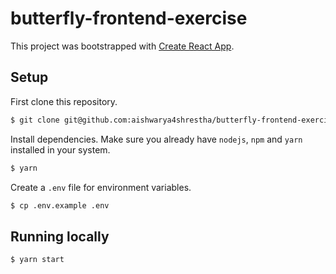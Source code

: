 # butterfly-frontend-exercise

This project was bootstrapped with [Create React App](https://github.com/facebookincubator/create-react-app).

## Setup

First clone this repository.

```bash
$ git clone git@github.com:aishwarya4shrestha/butterfly-frontend-exercise.git
```

Install dependencies. Make sure you already have `nodejs`, `npm` and `yarn` installed in your system.

```bash
$ yarn
```

Create a `.env` file for environment variables.

```bash
$ cp .env.example .env
```

## Running locally

```bash
$ yarn start
```
